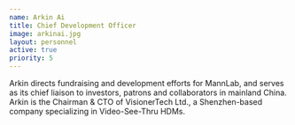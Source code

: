 ```yaml
---
name: Arkin Ai
title: Chief Development Officer
image: arkinai.jpg
layout: personnel
active: true
priority: 5
---
```

Arkin directs fundraising and development efforts for MannLab, and serves as its chief liaison to investors, patrons and collaborators in mainland China.  Arkin is the Chairman & CTO of VisionerTech Ltd., a Shenzhen-based company specializing in Video-See-Thru HDMs.
